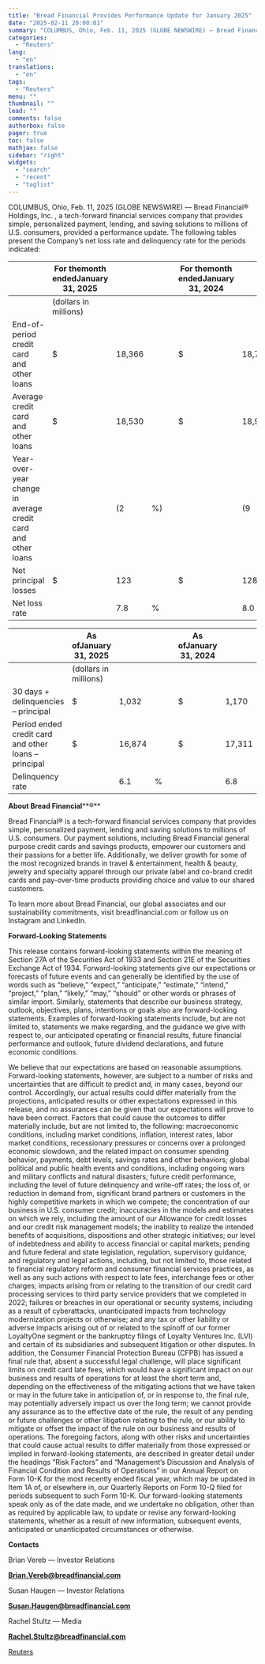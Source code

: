 ```yaml
---
title: "Bread Financial Provides Performance Update for January 2025"
date: "2025-02-11 20:00:01"
summary: "COLUMBUS, Ohio, Feb. 11, 2025 (GLOBE NEWSWIRE) — Bread Financial® Holdings, Inc. , a tech-forward financial services company that provides simple, personalized payment, lending, and saving solutions to millions of U.S. consumers, provided a performance update. The following tables present the Company’s net loss rate and delinquency rate for the..."
categories:
  - "Reuters"
lang:
  - "en"
translations:
  - "en"
tags:
  - "Reuters"
menu: ""
thumbnail: ""
lead: ""
comments: false
authorbox: false
pager: true
toc: false
mathjax: false
sidebar: "right"
widgets:
  - "search"
  - "recent"
  - "taglist"
---
```


COLUMBUS, Ohio, Feb. 11, 2025 (GLOBE NEWSWIRE) — Bread Financial® Holdings, Inc. , a tech-forward financial services company that provides simple, personalized payment, lending, and saving solutions to millions of U.S. consumers, provided a performance update. The following tables present the Company’s net loss rate and delinquency rate for the periods indicated:

|  | For themonth endedJanuary 31, 2025 | | |  | For themonth endedJanuary 31, 2024 | | |
| --- | --- | --- | --- | --- | --- | --- | --- |
|  | (dollars in millions) | | | | | | |
| End-of-period credit card and other loans | $ | 18,366 |  |  | $ | 18,785 |  |
| Average credit card and other loans | $ | 18,530 |  |  | $ | 18,915 |  |
| Year-over-year change in average credit card and other loans |  | (2 | %) |  |  | (9 | %) |
| Net principal losses | $ | 123 |  |  | $ | 128 |  |
| Net loss rate |  | 7.8 | % |  |  | 8.0 | % |

|  | As ofJanuary 31, 2025 | | |  | As ofJanuary 31, 2024 | | |
| --- | --- | --- | --- | --- | --- | --- | --- |
|  | (dollars in millions) | | | | | | |
| 30 days + delinquencies – principal | $ | 1,032 |  |  | $ | 1,170 |  |
| Period ended credit card and other loans – principal | $ | 16,874 |  |  | $ | 17,311 |  |
| Delinquency rate |  | 6.1 | % |  |  | 6.8 | % |

**About Bread Financial****®**

Bread Financial® is a tech-forward financial services company that provides simple, personalized payment, lending and saving solutions to millions of U.S. consumers. Our payment solutions, including Bread Financial general purpose credit cards and savings products, empower our customers and their passions for a better life. Additionally, we deliver growth for some of the most recognized brands in travel & entertainment, health & beauty, jewelry and specialty apparel through our private label and co-brand credit cards and pay-over-time products providing choice and value to our shared customers.

To learn more about Bread Financial, our global associates and our sustainability commitments, visit breadfinancial.com or follow us on Instagram and LinkedIn.

**Forward-Looking Statements**

This release contains forward-looking statements within the meaning of Section 27A of the Securities Act of 1933 and Section 21E of the Securities Exchange Act of 1934. Forward-looking statements give our expectations or forecasts of future events and can generally be identified by the use of words such as “believe,” “expect,” “anticipate,” “estimate,” “intend,” “project,” “plan,” “likely,” “may,” “should” or other words or phrases of similar import. Similarly, statements that describe our business strategy, outlook, objectives, plans, intentions or goals also are forward-looking statements. Examples of forward-looking statements include, but are not limited to, statements we make regarding, and the guidance we give with respect to, our anticipated operating or financial results, future financial performance and outlook, future dividend declarations, and future economic conditions.

We believe that our expectations are based on reasonable assumptions. Forward-looking statements, however, are subject to a number of risks and uncertainties that are difficult to predict and, in many cases, beyond our control. Accordingly, our actual results could differ materially from the projections, anticipated results or other expectations expressed in this release, and no assurances can be given that our expectations will prove to have been correct. Factors that could cause the outcomes to differ materially include, but are not limited to, the following: macroeconomic conditions, including market conditions, inflation, interest rates, labor market conditions, recessionary pressures or concerns over a prolonged economic slowdown, and the related impact on consumer spending behavior, payments, debt levels, savings rates and other behaviors; global political and public health events and conditions, including ongoing wars and military conflicts and natural disasters; future credit performance, including the level of future delinquency and write-off rates; the loss of, or reduction in demand from, significant brand partners or customers in the highly competitive markets in which we compete; the concentration of our business in U.S. consumer credit; inaccuracies in the models and estimates on which we rely, including the amount of our Allowance for credit losses and our credit risk management models; the inability to realize the intended benefits of acquisitions, dispositions and other strategic initiatives; our level of indebtedness and ability to access financial or capital markets; pending and future federal and state legislation, regulation, supervisory guidance, and regulatory and legal actions, including, but not limited to, those related to financial regulatory reform and consumer financial services practices, as well as any such actions with respect to late fees, interchange fees or other charges; impacts arising from or relating to the transition of our credit card processing services to third party service providers that we completed in 2022; failures or breaches in our operational or security systems, including as a result of cyberattacks, unanticipated impacts from technology modernization projects or otherwise; and any tax or other liability or adverse impacts arising out of or related to the spinoff of our former LoyaltyOne segment or the bankruptcy filings of Loyalty Ventures Inc. (LVI) and certain of its subsidiaries and subsequent litigation or other disputes. In addition, the Consumer Financial Protection Bureau (CFPB) has issued a final rule that, absent a successful legal challenge, will place significant limits on credit card late fees, which would have a significant impact on our business and results of operations for at least the short term and, depending on the effectiveness of the mitigating actions that we have taken or may in the future take in anticipation of, or in response to, the final rule, may potentially adversely impact us over the long term; we cannot provide any assurance as to the effective date of the rule, the result of any pending or future challenges or other litigation relating to the rule, or our ability to mitigate or offset the impact of the rule on our business and results of operations. The foregoing factors, along with other risks and uncertainties that could cause actual results to differ materially from those expressed or implied in forward-looking statements, are described in greater detail under the headings “Risk Factors” and “Management’s Discussion and Analysis of Financial Condition and Results of Operations” in our Annual Report on Form 10-K for the most recently ended fiscal year, which may be updated in Item 1A of, or elsewhere in, our Quarterly Reports on Form 10-Q filed for periods subsequent to such Form 10-K. Our forward-looking statements speak only as of the date made, and we undertake no obligation, other than as required by applicable law, to update or revise any forward-looking statements, whether as a result of new information, subsequent events, anticipated or unanticipated circumstances or otherwise.

**Contacts**

Brian Vereb — Investor Relations

**Brian.Vereb@breadfinancial.com**

Susan Haugen — Investor Relations

**Susan.Haugen@breadfinancial.com**

Rachel Stultz — Media

**Rachel.Stultz@breadfinancial.com**

[Reuters](https://www.tradingview.com/news/reuters.com,2025-02-11:newsml_GNX20l3WH:0-bread-financial-provides-performance-update-for-january-2025/)
